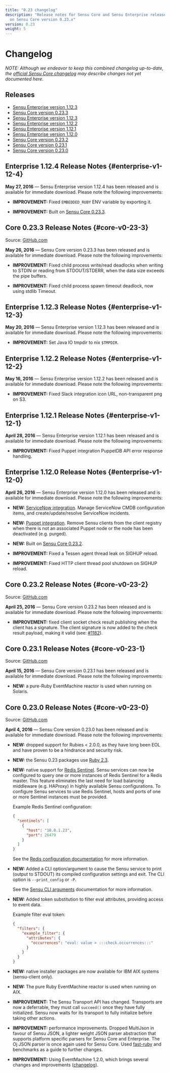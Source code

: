 ```yaml
---
title: "0.23 changelog"
description: "Release notes for Sensu Core and Sensu Enterprise releases based
  on Sensu Core version 0.23.x"
version: 0.23
weight: 5
---
```


# Changelog

_NOTE:	Although we endeavor to keep this combined changelog up-to-date,
	the [official Sensu Core changelog][0] may describe changes not
	yet documented here._

## Releases

- [Sensu Enterprise version 1.12.3](#enterprise-v1-12-4)
- [Sensu Core version 0.23.3](#core-v0-23-3)
- [Sensu Enterprise version 1.12.3](#enterprise-v1-12-3)
- [Sensu Enterprise version 1.12.2](#enterprise-v1-12-2)
- [Sensu Enterprise version 1.12.1](#enterprise-v1-12-1)
- [Sensu Enterprise version 1.12.0](#enterprise-v1-12-0)
- [Sensu Core version 0.23.2](#core-v0-23-2)
- [Sensu Core version 0.23.1](#core-v0-23-1)
- [Sensu Core version 0.23.0](#core-v0-23-0)

## Enterprise 1.12.4 Release Notes {#enterprise-v1-12-4}

**May 27, 2016** &mdash; Sensu Enterprise version 1.12.4 has been released and
is available for immediate download. Please note the following improvements:

- **IMPROVEMENT:** Fixed `EMBEDDED_RUBY` ENV variable by exporting it.

- **IMPROVEMENT:** Built on [Sensu Core 0.23.3][11].

## Core 0.23.3 Release Notes {#core-v0-23-3}

Source: [GitHub.com](https://github.com/sensu/sensu/blob/master/CHANGELOG.md#0233---2016-05-26)

**May 26, 2016** &mdash; Sensu Core version 0.23.3 has been released and is
available for immediate download. Please note the following improvements:

- **IMPROVEMENT:** Fixed child process write/read deadlocks when writing to
  STDIN or reading from STDOUT/STDERR, when the data size exceeds the pipe
  buffers.

- **IMPROVEMENT:** Fixed child process spawn timeout deadlock, now using stdlib
  Timeout.

## Enterprise 1.12.3 Release Notes {#enterprise-v1-12-3}

**May 20, 2016** &mdash; Sensu Enterprise version 1.12.3 has been released and
is available for immediate download. Please note the following improvements:

- **IMPROVEMENT:** Set Java IO tmpdir to nix `$TMPDIR`.

## Enterprise 1.12.2 Release Notes {#enterprise-v1-12-2}

**May 16, 2016** &mdash; Sensu Enterprise version 1.12.2 has been released and
is available for immediate download. Please note the following improvements:

- **IMPROVEMENT:** Fixed Slack integration icon URL, non-transparent png on S3.

## Enterprise 1.12.1 Release Notes {#enterprise-v1-12-1}

**April 28, 2016** &mdash; Sensu Enterprise version 1.12.1 has been released and
is available for immediate download. Please note the following improvements:

- **IMPROVEMENT:** Fixed Puppet integration PuppetDB API error response
  handling.

## Enterprise 1.12.0 Release Notes {#enterprise-v1-12-0}

**April 26, 2016** &mdash; Sensu Enterprise version 1.12.0 has been released and
is available for immediate download. Please note the following improvements:

- **NEW:** [ServiceNow integration][8]. Manage ServiceNow CMDB configuration
  items, and create/update/resolve ServiceNow incidents.

- **NEW:** [Puppet integration][9]. Remove Sensu clients from the client
  registry when there is not an associated Puppet node or the node has been
  deactivated (e.g. purged).

- **NEW:** Built on [Sensu Core 0.23.2][10].

- **IMPROVEMENT:** Fixed a Tessen agent thread leak on SIGHUP reload.

- **IMPROVEMENT:** Fixed HTTP client thread pool shutdown on SIGHUP reload.

## Core 0.23.2 Release Notes {#core-v0-23-2}

Source: [GitHub.com](https://github.com/sensu/sensu/blob/master/CHANGELOG.md#0232---2016-04-25)

**April 25, 2016** &mdash; Sensu Core version 0.23.2 has been released and is
available for immediate download. Please note the following improvements:

- **IMPROVEMENT:** fixed client socket check result publishing when the client
has a signature. The client signature is now added to the check result payload,
making it valid (see: [#1182][7]).

## Core 0.23.1 Release Notes {#core-v0-23-1}

Source: [GitHub.com](https://github.com/sensu/sensu/blob/master/CHANGELOG.md#0231---2016-04-15)

**April 15, 2016** &mdash; Sensu Core version 0.23.1 has been released and is
available for immediate download. Please note the following improvements:

- **NEW:** a pure-Ruby EventMachine reactor is used when running on Solaris.

## Core 0.23.0 Release Notes {#core-v0-23-0}

Source: [GitHub.com](https://github.com/sensu/sensu/blob/master/CHANGELOG.md#0230---2016-04-04)

**April 4, 2016** &mdash; Sensu Core version 0.23.0 has been released and is
available for immediate download. Please note the following improvements:

- **NEW:** dropped support for Rubies < 2.0.0, as they have long been EOL
  and have proven to be a hindrance and security risk.

- **NEW:** the Sensu 0.23 packages use [Ruby 2.3][1].

- **NEW:** native support for [Redis Sentinel][2]. Sensu services can now be
  configured to query one or more instances of Redis Sentinel for a Redis
  master. This feature eliminates the last need for load balancing middleware
  (e.g. HAProxy) in highly available Sensu configurations. To configure Sensu
  services to use Redis Sentinel, hosts and ports of one or more Sentinel
  instances must be provided.

  Example Redis Sentinel configuration:

  ~~~ json
  {
    "sentinels": [
      {
        "host": "10.0.1.23",
        "port": 26479
      }
    ]  
  }
  ~~~

  See the [Redis configuration documentation][3] for more information.

- **NEW:** Added a CLI option/argument to cause the Sensu service to print
  (output to STDOUT) its compiled configuration settings and exit. The CLI
  option is `--print_config` or `-P`.

  See the [Sensu CLI arguments][4] documentation for more information.

- **NEW:** Added token substitution to filter eval attributes, providing
  access to event data.

  Example filter eval token:

  ~~~ json
  {
    "filters": {
      "example_filter": {
        "attributes": {
          "occurrences": "eval: value > :::check.occurrences:::"          
        }
      }
    }
  }
  ~~~

- **NEW:** native installer packages are now available for IBM AIX systems
  (sensu-client only).

- **NEW:** The pure Ruby EventMachine reactor is used when running on AIX.

- **IMPROVEMENT:** The Sensu Transport API has changed. Transports are now a
  deferrable, they must call `succeed()` once they have fully initialized. Sensu
  now waits for its transport to fully initialize before taking other actions.

- **IMPROVEMENT:** performance improvements. Dropped MultiJson in favour of
  Sensu JSON, a lighter weight JSON parser abstraction that supports platform
  specific parsers for Sensu Core and Enterprise. The Oj JSON parser is
  once again used for Sensu Core. Used [fast-ruby][5] and benchmarks as a guide
  to further changes.

- **IMPROVEMENT:** Using EventMachine 1.2.0, which brings several changes and
  improvements ([changelog][6]).

[0]:  https://github.com/sensu/sensu/blob/master/CHANGELOG.md
[1]:  https://www.ruby-lang.org/en/news/2015/12/25/ruby-2-3-0-released/
[2]:  http://redis.io/topics/sentinel
[3]:  redis.html#redis-high-availability-configuration
[4]:  configuration.html#sensu-command-line-interfaces-and-arguments
[5]:  https://github.com/JuanitoFatas/fast-ruby
[6]:  https://github.com/eventmachine/eventmachine/blob/master/CHANGELOG.md#1201-march-15-2016
[7]:  https://github.com/sensu/sensu/issues/1182
[8]:  ../enterprise/integrations/servicenow.html
[9]:  ../enterprise/integrations/puppet.html
[10]: #core-v0-23-2
[11]: #core-v0-23-3
